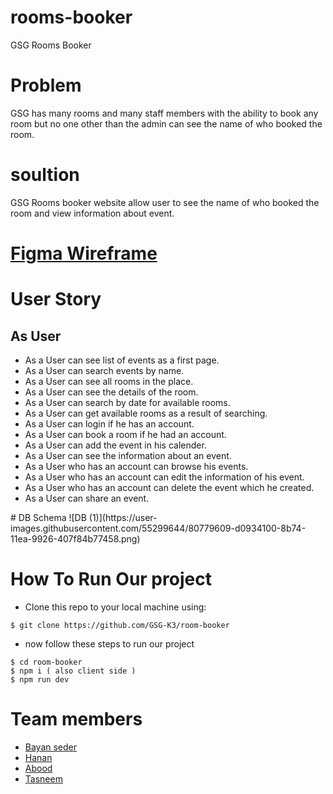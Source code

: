 # rooms-booker
 GSG Rooms Booker
# Problem 
GSG has many rooms and many staff members with the ability to book any room but no one other than the admin can see the name of who booked the room.
# soultion
GSG Rooms booker website allow user to see the name of who booked the room and view information about event. 
# [Figma Wireframe](https://www.figma.com/file/RECOyIVnPGG9XaqWDfsWLv/room-booking?node-id=0%3A1)
# User Story
## As User
<ul>
<li>As a User can see list of events as a first page.</li>
<li>As a User can search events by name.</li>
<li>As a User can see all rooms in the place.</li>
<li>As a User can see the details of the room.</li>
<li>As a User can search by date for available rooms.</li>
<li>As a User can get available rooms as a result of searching.</li>
<li>As a User can login if he has an account.</li>
<li>As a User can book a room if he had an account.</li>
<li>As a User can add the event in his calender.</li>
<li>As a User can see the information about an event.</li>
<li>As a User who has an account can browse his events.</li>
<li>As a User who has an account can edit the information of his event.</li>
<li>As a User who has an account can delete the event which he created.</li>
<li>As a User can share an event.</li>
</ul>
# DB Schema
![DB (1)](https://user-images.githubusercontent.com/55299644/80779609-d0934100-8b74-11ea-9926-407f84b77458.png)

# How To Run Our project
- Clone this repo to your local machine using:
```shell
$ git clone https://github.com/GSG-K3/room-booker
```
- now follow these steps to run our project
```shell
$ cd room-booker
$ npm i ( also client side )
$ npm run dev 
```
# Team members
- [Bayan seder](https://github.com/bayanseder)
- [Hanan](https://github.com/Hanan795)
- [Abood](https://github.com/aboodswiti)
- [Tasneem](https://github.com/tasneembhiri)
